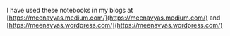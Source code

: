 I have used these notebooks in my blogs at [https://meenavyas.medium.com/](https://meenavyas.medium.com/) and [https://meenavyas.wordpress.com/](https://meenavyas.wordpress.com/)
